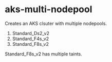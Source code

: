 # aks-multi-nodepool
Creates an AKS clsuter with multiple nodepools.

1. Standard_Ds2_v2
2. Standard_F4s_v2
3. Standard_F8s_v2

Standard_F8s_v2 has multiple taints.
